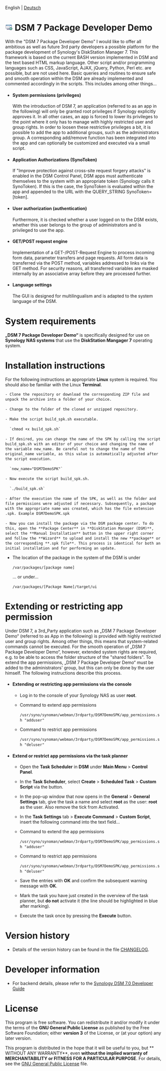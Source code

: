 English | [Deutsch](README.md)

# ![Package icon](/package/ui/images/icon_24.png) DSM 7 Package Developer Demo
With the "DSM 7 Package Developer Demo" I would like to offer all ambitious as well as future 3rd party developers a possible platform for the package development of Synology's DiskStation Manager 7. This framework is based on the current BASH version implemented in DSM and the text based HTML markup language. Other script and/or programming languages such as CSS, JavaScript, AJAX, jQuery, Python, Perl etc. are possible, but are not used here. Basic queries and routines to ensure safe and smooth operation within the DSM are already implemented and commented accordingly in the scripts. This includes among other things...

  - #### System permissions (privileges)
    With the introduction of DSM 7, an application (referred to as an app in the following) will only be granted root privileges if Synology explicitly approves it. In all other cases, an app is forced to lower its privileges to the point where it only has to manage with highly restricted user and group rights. In order to loosen these restrictive privileges a bit, it is possible to add the app to additional groups, such as the administrators group. A corresponding add/remove function has been integrated into the app and can optionally be customized and executed via a small script.

  - #### Application Authorizations (SynoToken)
    If "Improve protection against cross-site request forgery attacks" is enabled in the DSM Control Panel, DSM apps must authenticate themselves to the system with an appropriate token (Synology calls it SynoToken). If this is the case, the SynoToken is evaluated within the app and appended to the URL with the QUERY_STRING SynoToken=[token].

  - #### User authorization (authentication)
    Furthermore, it is checked whether a user logged on to the DSM exists, whether this user belongs to the group of administrators and is privileged to use the app.

  - #### GET/POST request engine
    Implementation of a GET-/POST-Request Engine to process incoming form data, parameter transfers and page requests. All form data is transferred via the POST method, variables addressed to links via the GET method. For security reasons, all transferred variables are masked internally by an associative array before they are processed further.

  - #### Language settings
    The GUI is designed for multilingualism and is adapted to the system language of the DSM.

# System requirements
**„DSM 7 Package Developer Demo“** is specifically designed for use on **Synology NAS systems** that use the **DiskStation Mangager 7** operating system.

# Installation instructions
  For the following instructions an appropriate **Linux** system is required. You should also be familiar with the Linux **Terminal**. 
  
    - Clone the repository or download the corresponding ZIP file and unpack the archive into a folder of your choice.

    - Change to the folder of the cloned or unzipped repository.

    - Make the script build_spk.sh executable.

      `chmod +x build_spk.sh`

    - If desired, you can change the name of the SPK by calling the script build_spk.sh with an editor of your choice and changing the name of the variable new_name. Be careful not to change the name of the original_name variable, as this value is automatically adjusted after the script execution.

      `new_name="DSM7DemoSPK"`

    - Now execute the script build_spk.sh.

      `./build_spk.sh`

    - After the execution the name of the SPK, as well as the folder and file permissions were adjusted if necessary. Subsequently, a package with the appropriate name was created, which has the file extension .spk. Example DSM7DemoSPK.spk

    - Now you can install the package via the DSM package center. To do this, open the **Package Center** in **DiskStation Manager (DSM)**, select the **Manual Installation** button in the upper right corner and follow the **Wizard** to upload and install the new **package** or the corresponding **.spk file**. This process is identical for both an initial installation and for performing an update. 

  - The location of the package in the system of the DSM is under 

      `/var/packages/[package name]`

      ... or under...

       `/var/packages/[Package Name]/target/ui`

# Extending or restricting app permission
Under DSM 7, a 3rd_Party application such as „DSM 7 Package Developer Demo“ (referred to as App in the following) is provided with highly restricted user and group rights. Among other things, this means that system-related commands cannot be executed. For the smooth operation of „DSM 7 Package Developer Demo“, however, extended system rights are required, e.g. to be able to access the folder structure of the "shared folders". To extend the app permissions, „DSM 7 Package Developer Demo“ must be added to the administrators' group, but this can only be done by the user himself. The following instructions describe this process.

  - #### Extending or restricting app permissions via the console

    - Log in to the console of your Synology NAS as user **root**.
    - Command to extend app permissions

      `/usr/syno/synoman/webman/3rdparty/DSM7DemoSPK/app_permissions.sh "adduser"`

    - Command to restrict app permissions

      `/usr/syno/synoman/webman/3rdparty/DSM7DemoSPK/app_permissions.sh "deluser"`

  - #### Extend or restrict app permissions via the task planner

    - Open the **Task Scheduler** in **DSM** under **Main Menu** > **Control Panel**.
    - In the **Task Scheduler**, select **Create** > **Scheduled Task** > **Custom Script** via the button.
    - In the pop-up window that now opens in the **General** > **General Settings** tab, give the task a name and select **root** as the user: **root** as the user. Also remove the tick from Activated.
    - In the **Task Settings** tab > **Execute Command** > **Custom Script**, insert the following command into the text field...
    - Command to extend the app permissions

      `/usr/syno/synoman/webman/3rdparty/DSM7DemoSPK/app_permissions.sh "adduser"`

    - Command to restrict app permissions

      `/usr/syno/synoman/webman/3rdparty/DSM7DemoSPK/app_permissions.sh "deluser"`

    - Save the entries with **OK** and confirm the subsequent warning message with **OK**.
    - Mark the task you have just created in the overview of the task planner, but **do not** activate it (the line should be highlighted in blue after marking).
    - Execute the task once by pressing the **Execute** button.

# Version history
- Details of the version history can be found in the file [CHANGELOG](CHANGELOG).

# Developer information
- For backend details, please refer to the [Synology DSM 7.0 Developer Guide](https://help.synology.com/developer-guide/)

# License
This program is free software. You can redistribute it and/or modify it under the terms of the **GNU General Public License** as published by the Free Software Foundation; either **version 3** of the License, or (at your option) any later version.

This program is distributed in the hope that it will be useful to you, but ** WITHOUT ANY WARRANTY**, even **without the implied warranty of MERCHANTABILITY or FITNESS FOR A PARTICULAR PURPOSE**. For details, see the [GNU General Public License](LICENSE) file.

